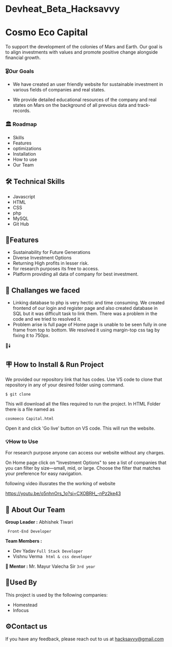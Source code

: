 # Devheat_Beta_Hacksavvy

# Cosmo Eco Capital
To support the development of the colonies of Mars and 
Earth. Our goal is to align investments with values and promote positive change alongside financial growth.





### 🎖️Our Goals
* We have created an user friendly website for sustainable investment in various fields of companies and real states.
+ We provide detailed educational resources of the company and real states on Mars on the background of all prevoius data and track-records.

### 🏛️ Roadmap
- Skills
- Features
- optimizations
- Installation
- How to use
- Our Team 

## 🛠 Technical Skills
- Javascript
- HTML
- CSS
- php
- MySQL
- Git Hub



## 🎯Features

- Sustainability for Future Generations
- Diverse Investment Options
- Returning High profits in lesser risk.
- for research purposes its free to access.
- Platform providing all data of company for best investment.


## 🧩 Challanges we faced
- Linking database to php is very hectic and time consuming. We created frontend of our login and register page and also created database in SQL but it was difficult task to link them. There was a problem in the code and we  tried to resolved it.
- Problem arise is full page of Home page is unable to be seen fully in one frame from top to bottom. We resolved it using margin-top css tag by fixing it to 750px. 

🔗🕯️
## 🪧 How to Install & Run Project
We provided our repository link that has codes.
Use VS code to clone that repository in any of your desired folder using command.
```
$ git clone 
```
This will download all the files required to run the project.
In HTML Folder there is a file named as
```
cosmoeco Capital.html
```
Open it and click 'Go live' button on VS code.
This will run the website.

### 💡How to Use 
For research purpose anyone can access our website without any charges.

On Home page click on "Investment Options" to see a list of companies that you can filter by size—small, mid, or large. Choose the filter that matches your preference for easy navigation.

following video illusrates the the working of website

https://youtu.be/o5nhnOrs_1o?si=CXOBRH_-nPz2ke43


## 🚀 About Our Team ##
**Group Leader :**    Abhishek Tiwari

  ` Front-End Developer`

**Team Members :** 

- Dev Yadav 
`Full Stack Developer`
- Vishnu Verma
` html & css developer`

**💎 Mentor :**  Mr. Mayur Valecha Sir
`3rd year`

## 🐤Used By

This project is used by the following companies:

- Homestead
- Infocus
## ⚙️Contact us

If you have any feedback, please reach out to us at hacksavvy@gmail.com
